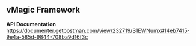 vMagic Framework
------------

**API Documentation**
https://documenter.getpostman.com/view/232719/S1EWNumx#14eb7415-9e4a-585d-9844-708ba9d16f3c
